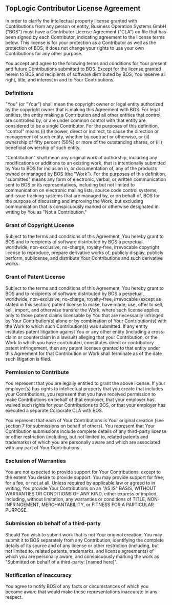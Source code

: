 ## TopLogic Contributor License Agreement

In order to clarify the intellectual property license granted with Contributions from any person or entity, Business Operation Systems GmbH ("BOS") must have a Contributor License Agreement ("CLA") on file that has been signed by each Contributor, indicating agreement to the license terms below. This license is for your protection as a Contributor as well as the protection of BOS; it does not change your rights to use your own Contributions for any other purpose.

You accept and agree to the following terms and conditions for Your present and future Contributions submitted to BOS. Except for the license granted herein to BOS and recipients of software distributed by BOS, You reserve all right, title, and interest in and to Your Contributions.

### Definitions

"You" (or "Your") shall mean the copyright owner or legal entity authorized by the copyright owner that is making this Agreement with BOS. For legal entities, the entity making a Contribution and all other entities that control, are controlled by, or are under common control with that entity are considered to be a single Contributor. For the purposes of this definition, "control" means (i) the power, direct or indirect, to cause the direction or management of such entity, whether by contract or otherwise, or (ii) ownership of fifty percent (50%) or more of the outstanding shares, or (iii) beneficial ownership of such entity.

"Contribution" shall mean any original work of authorship, including any modifications or additions to an existing work, that is intentionally submitted by You to BOS for inclusion in, or documentation of, any of the products owned or managed by BOS (the "Work"). For the purposes of this definition, "submitted" means any form of electronic, verbal, or written communication sent to BOS or its representatives, including but not limited to communication on electronic mailing lists, source code control systems, and issue tracking systems that are managed by, or on behalf of, BOS for the purpose of discussing and improving the Work, but excluding communication that is conspicuously marked or otherwise designated in writing by You as "Not a Contribution."

### Grant of Copyright License

Subject to the terms and conditions of this Agreement, You hereby grant to BOS and to recipients of software distributed by BOS a perpetual, worldwide, non-exclusive, no-charge, royalty-free, irrevocable copyright license to reproduce, prepare derivative works of, publicly display, publicly perform, sublicense, and distribute Your Contributions and such derivative works.

### Grant of Patent License

Subject to the terms and conditions of this Agreement, You hereby grant to BOS and to recipients of software distributed by BOS a perpetual, worldwide, non-exclusive, no-charge, royalty-free, irrevocable (except as stated in this section) patent license to make, have made, use, offer to sell, sell, import, and otherwise transfer the Work, where such license applies only to those patent claims licensable by You that are necessarily infringed by Your Contribution(s) alone or by combination of Your Contribution(s) with the Work to which such Contribution(s) was submitted. If any entity institutes patent litigation against You or any other entity (including a cross-claim or counterclaim in a lawsuit) alleging that your Contribution, or the Work to which you have contributed, constitutes direct or contributory patent infringement, then any patent licenses granted to that entity under this Agreement for that Contribution or Work shall terminate as of the date such litigation is filed.

### Permission to Contribute

You represent that you are legally entitled to grant the above license. If your employer(s) has rights to intellectual property that you create that includes your Contributions, you represent that you have received permission to make Contributions on behalf of that employer, that your employer has waived such rights for your Contributions to BOS, or that your employer has executed a separate Corporate CLA with BOS.

You represent that each of Your Contributions is Your original creation (see section 7 for submissions on behalf of others). You represent that Your Contribution submissions include complete details of any third-party license or other restriction (including, but not limited to, related patents and trademarks) of which you are personally aware and which are associated with any part of Your Contributions.

### Exclusion of Warranties

You are not expected to provide support for Your Contributions, except to the extent You desire to provide support. You may provide support for free, for a fee, or not at all. Unless required by applicable law or agreed to in writing, You provide Your Contributions on an "AS IS" BASIS, WITHOUT WARRANTIES OR CONDITIONS OF ANY KIND, either express or implied, including, without limitation, any warranties or conditions of TITLE, NON- INFRINGEMENT, MERCHANTABILITY, or FITNESS FOR A PARTICULAR PURPOSE.

### Submission ob behalf of a third-party

Should You wish to submit work that is not Your original creation, You may submit it to BOS separately from any Contribution, identifying the complete details of its source and of any license or other restriction (including, but not limited to, related patents, trademarks, and license agreements) of which you are personally aware, and conspicuously marking the work as "Submitted on behalf of a third-party: [named here]".

### Notification of inaccuracy

You agree to notify BOS of any facts or circumstances of which you become aware that would make these representations inaccurate in any respect.

